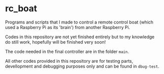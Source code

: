 rc_boat
=======

Programs and scripts that I made to control a remote control boat (which used a Raspberry Pi as its 'brain') from another Raspberry Pi.

Codes in this repository are not yet finished entirely but to my knowledge do still work, hopefully will be finished very soon!

The code needed in the final controller are in the folder <code>main</code>.

All other codes provided in this repository are for testing parts, devellopment and debugging purposes only and can be found in <code>dbug-test</code>.

